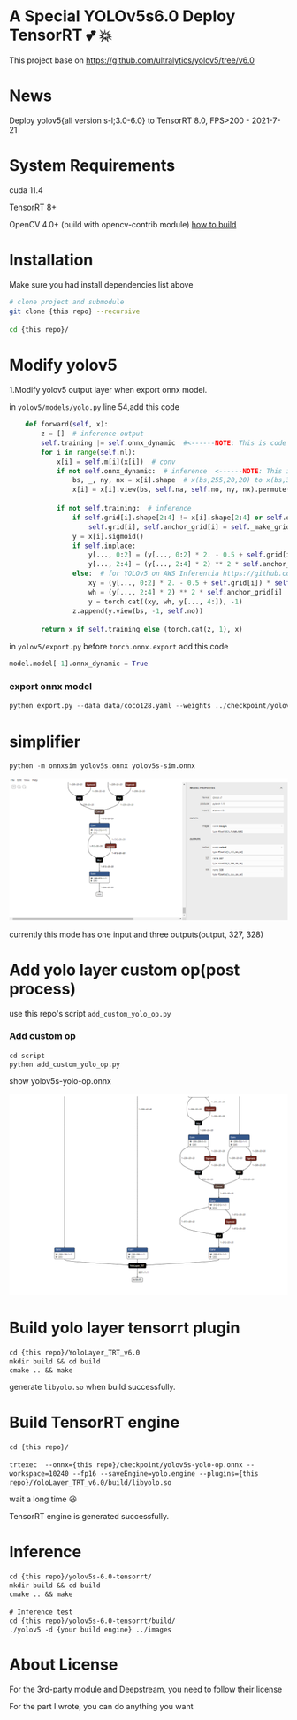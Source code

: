 <!--

 * @Description: YOLOv5 TensorRT
 * @Author: nanmi
 * @Date: 2021-11-22 16:55:35
 * @LastEditTime: 2021-11-22 16:55:35
 * @LastEditors: nanmi
 * @GitHub:github.com/nanmi
   -->

# A Special YOLOv5s6.0 Deploy TensorRT :two_hearts: :collision:

This project base on https://github.com/ultralytics/yolov5/tree/v6.0


# News

Deploy yolov5{all version s-l;3.0-6.0} to TensorRT 8.0, FPS>200 - 2021-7-21

# System Requirements

cuda 11.4

TensorRT 8+

OpenCV 4.0+ (build with opencv-contrib module) [how to build](https://gist.github.com/nanmi/c5cc1753ed98d7e3482031fc379a3f3d#%E6%BA%90%E7%A0%81%E7%BC%96%E8%AF%91gpu%E7%89%88opencv)

# Installation

Make sure you had install dependencies list above

```bash
# clone project and submodule
git clone {this repo} --recursive

cd {this repo}/

```

# Modify yolov5

1.Modify yolov5 output layer when export onnx model.

in `yolov5/models/yolo.py` line 54,add this code

```python
    def forward(self, x):
        z = []  # inference output
        self.training |= self.onnx_dynamic  #<------NOTE: This is code that I add.
        for i in range(self.nl):
            x[i] = self.m[i](x[i])  # conv
            if not self.onnx_dynamic:  # inference  <------NOTE: This is code that I add.
                bs, _, ny, nx = x[i].shape  # x(bs,255,20,20) to x(bs,3,20,20,85)
                x[i] = x[i].view(bs, self.na, self.no, ny, nx).permute(0, 1, 3, 4, 2).contiguous()

            if not self.training:  # inference
                if self.grid[i].shape[2:4] != x[i].shape[2:4] or self.onnx_dynamic:
                    self.grid[i], self.anchor_grid[i] = self._make_grid(nx, ny, i)
                y = x[i].sigmoid()
                if self.inplace:
                    y[..., 0:2] = (y[..., 0:2] * 2. - 0.5 + self.grid[i]) * self.stride[i]  # xy
                    y[..., 2:4] = (y[..., 2:4] * 2) ** 2 * self.anchor_grid[i]  # wh
                else:  # for YOLOv5 on AWS Inferentia https://github.com/ultralytics/yolov5/pull/2953
                    xy = (y[..., 0:2] * 2. - 0.5 + self.grid[i]) * self.stride[i]  # xy
                    wh = (y[..., 2:4] * 2) ** 2 * self.anchor_grid[i]  # wh
                    y = torch.cat((xy, wh, y[..., 4:]), -1)
                z.append(y.view(bs, -1, self.no))

        return x if self.training else (torch.cat(z, 1), x)
```

in `yolov5/export.py` before `torch.onnx.export` add this code 

```python
model.model[-1].onnx_dynamic = True
```


### export onnx model

```python
python export.py --data data/coco128.yaml --weights ../checkpoint/yolov5s.pt
```

# simplifier

```python
python -m onnxsim yolov5s.onnx yolov5s-sim.onnx
```

![](asset/yolov5s-6.0-simplifier.png)

currently this mode has one input and three outputs(output, 327, 328)


# Add yolo layer custom op(post process)
use this repo's script `add_custom_yolo_op.py`

### Add custom op

```shell
cd script
python add_custom_yolo_op.py
```

show yolov5s-yolo-op.onnx

![](asset/yolo-layer.png)


# Build yolo layer tensorrt plugin

```shell
cd {this repo}/YoloLayer_TRT_v6.0
mkdir build && cd build
cmake .. && make

```

generate `libyolo.so` when build successfully.

# Build TensorRT engine

```shell
cd {this repo}/

trtexec  --onnx={this repo}/checkpoint/yolov5s-yolo-op.onnx --workspace=10240 --fp16 --saveEngine=yolo.engine --plugins={this repo}/YoloLayer_TRT_v6.0/build/libyolo.so
```

wait a long time :satisfied:

TensorRT engine is generated successfully.



# Inference

```shell
cd {this repo}/yolov5s-6.0-tensorrt/
mkdir build && cd build
cmake .. && make 

# Inference test
cd {this repo}/yolov5s-6.0-tensorrt/build/
./yolov5 -d {your build engine} ../images
```



# About License

For the 3rd-party module and Deepstream, you need to follow their license

For the part I wrote, you can do anything you want


